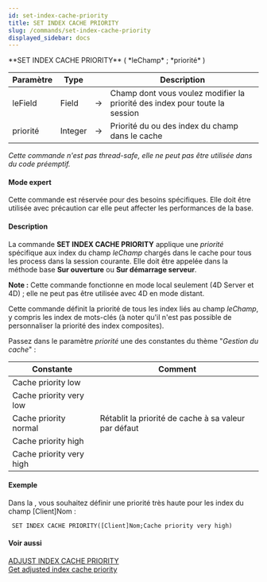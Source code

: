 ```yaml
---
id: set-index-cache-priority
title: SET INDEX CACHE PRIORITY
slug: /commands/set-index-cache-priority
displayed_sidebar: docs
---
```


<!--REF #_command_.SET INDEX CACHE PRIORITY.Syntax-->**SET INDEX CACHE PRIORITY** ( *leChamp* ; *priorité* )<!-- END REF-->
<!--REF #_command_.SET INDEX CACHE PRIORITY.Params-->
| Paramètre | Type |  | Description |
| --- | --- | --- | --- |
| leField | Field | &#8594;  | Champ dont vous voulez modifier la priorité des index pour toute la session |
| priorité | Integer | &#8594;  | Priorité du ou des index du champ dans le cache |

<!-- END REF-->

*Cette commande n'est pas thread-safe, elle ne peut pas être utilisée dans du code préemptif.*


#### Mode expert 

<!--REF #_command_.SET INDEX CACHE PRIORITY.Summary-->Cette commande est réservée pour des besoins spécifiques.<!-- END REF--> Elle doit être utilisée avec précaution car elle peut affecter les performances de la base. 

#### Description 

La commande **SET INDEX CACHE PRIORITY** applique une *priorité* spécifique aux index du champ *leChamp* chargés dans le cache pour tous les process dans la session courante. Elle doit être appelée dans la méthode base **Sur ouverture** ou **Sur démarrage serveur**.

**Note :** Cette commande fonctionne en mode local seulement (4D Server et 4D) ; elle ne peut pas être utilisée avec 4D en mode distant. 

 Cette commande définit la priorité de tous les index liés au champ *leChamp*, y compris les index de mots-clés (à noter qu'il n'est pas possible de personnaliser la priorité des index composites).

Passez dans le paramètre *priorité* une des constantes du thème "*Gestion du cache*" :

| Constante                | Comment                                              |
| ------------------------ | ---------------------------------------------------- |
| Cache priority low       |                                                      |
| Cache priority very low  |                                                      |
| Cache priority normal    | Rétablit la priorité de cache à sa valeur par défaut |
| Cache priority high      |                                                      |
| Cache priority very high |                                                      |

#### Exemple 

Dans la , vous souhaitez définir une priorité très haute pour les index du champ \[Client\]Nom :

```4d
 SET INDEX CACHE PRIORITY([Client]Nom;Cache priority very high)
```

#### Voir aussi 

[ADJUST INDEX CACHE PRIORITY](adjust-index-cache-priority.md)  
[Get adjusted index cache priority](get-adjusted-index-cache-priority.md)  